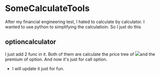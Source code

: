 # SomeCalculateTools
After my financial engineering test, I hated to calculate by calculator. I wanted to use python to simplifying the calculatioin. So I just do this

## optioncalculator
I just add 2 func in it. Both of them are calculate the price tree of ![](http://latex.codecogs.com/gif.latex?\S_0)and the premium of option. And now it's just for call option.

* I will update it just for fun.
